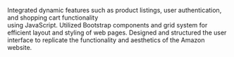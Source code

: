 Integrated dynamic features such as product listings, user authentication, and shopping cart functionality               
using JavaScript. 
Utilized Bootstrap components and grid system for efficient layout and styling of web pages. 
Designed and structured the user interface to replicate the functionality and aesthetics of the Amazon 
website. 
